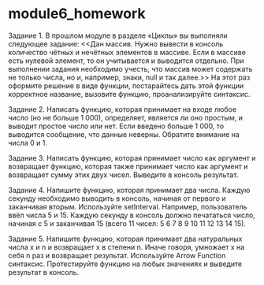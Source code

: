 # module6_homework

Задание 1. 
В прошлом модуле в разделе «Циклы» вы выполняли следующее задание:
<<Дан массив. Нужно вывести в консоль количество чётных и нечётных элементов в массиве.
Если в массиве есть нулевой элемент, то он учитывается и выводится отдельно. При выполнении задания необходимо учесть,
что массив может содержать не только числа, но и, например, знаки, null и так далее.>>
На этот раз оформите решение в виде функции, постарайтесь дать этой функции корректное название, вызовите функцию, проанализируйте синтаксис.

Задание 2. 
Написать функцию, которая принимает на входе любое число (но не больше 1 000), определяет, является ли оно простым, и выводит простое число или нет.
Если введено больше 1 000, то выводится сообщение, что данные неверны. Обратите внимание на числа 0 и 1.

Задание 3. 
Написать функцию, которая принимает число как аргумент и возвращает функцию, которая также принимает число как аргумент и возвращает сумму этих двух чисел.
Выведите в консоль результат.

Задание 4. 
Напишите функцию, которая принимает два числа. Каждую секунду необходимо выводить в консоль, начиная от первого и заканчивая вторым.
Используйте setInterval. Например, пользователь ввёл числа 5 и 15.
Каждую секунду в консоль должно печататься число, начиная с 5 и заканчивая 15 (всего 11 чисел: 5 6 7 8 9 10 11 12 13 14 15).

Задание 5. 
Напишите функцию, которая принимает два натуральных числа x и n и возвращает x в степени n.
Иначе говоря, умножает x на себя n раз и возвращает результат. Используйте Arrow Function синтаксис.
Протестируйте функцию на любых значениях и выведите результат в консоль.
